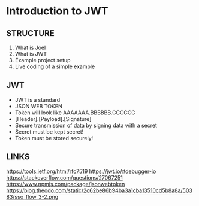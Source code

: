 # Introduction to JWT

## STRUCTURE

1. What is Joel
2. What is JWT
3. Example project setup
4. Live coding of a simple example

## JWT

- JWT is a standard
- JSON WEB TOKEN
- Token will look like AAAAAAA.BBBBBB.CCCCCC
- [Header].[Payload].[Signature]
- Secure transmission of data by signing data with a secret
- Secret must be kept secret!
- Token must be stored securely!

## LINKS

https://tools.ietf.org/html/rfc7519
https://jwt.io/#debugger-io
https://stackoverflow.com/questions/27067251
https://www.npmjs.com/package/jsonwebtoken
https://blog.theodo.com/static/2c62be86b94ba3a1cba13510cd5b8a8a/50383/sso_flow_3-2.png
